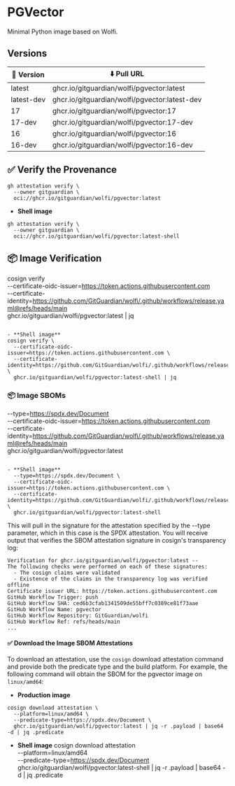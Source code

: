 # PGVector

Minimal Python image based on Wolfi.

## Versions

| 📌 Version  | ⬇️ Pull URL                                    |
| ---------- | --------------------------------------------- |
| latest     | ghcr.io/gitguardian/wolfi/pgvector:latest     |
| latest-dev | ghcr.io/gitguardian/wolfi/pgvector:latest-dev |
| 17         | ghcr.io/gitguardian/wolfi/pgvector:17         |
| 17-dev     | ghcr.io/gitguardian/wolfi/pgvector:17-dev     |
| 16         | ghcr.io/gitguardian/wolfi/pgvector:16         |
| 16-dev     | ghcr.io/gitguardian/wolfi/pgvector:16-dev     |

## ✅ Verify the Provenance

```shell
gh attestation verify \
  --owner gitguardian \
  oci://ghcr.io/gitguardian/wolfi/pgvector:latest
```

- **Shell image**

```shell
gh attestation verify \
  --owner gitguardian \
  oci://ghcr.io/gitguardian/wolfi/pgvector:latest-shell
```

## 📦 **Image Verification**
cosign verify \
  --certificate-oidc-issuer=https://token.actions.githubusercontent.com \
  --certificate-identity=https://github.com/GitGuardian/wolfi/.github/workflows/release.yaml@refs/heads/main \
  ghcr.io/gitguardian/wolfi/pgvector:latest | jq
```

- **Shell image**
cosign verify \
  --certificate-oidc-issuer=https://token.actions.githubusercontent.com \
  --certificate-identity=https://github.com/GitGuardian/wolfi/.github/workflows/release.yaml@refs/heads/main \
  ghcr.io/gitguardian/wolfi/pgvector:latest-shell | jq
```

### 📦 **Image SBOMs**
  --type=https://spdx.dev/Document \
  --certificate-oidc-issuer=https://token.actions.githubusercontent.com \
  --certificate-identity=https://github.com/GitGuardian/wolfi/.github/workflows/release.yaml@refs/heads/main \
  ghcr.io/gitguardian/wolfi/pgvector:latest
```

- **Shell image**
  --type=https://spdx.dev/Document \
  --certificate-oidc-issuer=https://token.actions.githubusercontent.com \
  --certificate-identity=https://github.com/GitGuardian/wolfi/.github/workflows/release.yaml@refs/heads/main \
  ghcr.io/gitguardian/wolfi/pgvector:latest-shell
```

This will pull in the signature for the attestation specified by the --type parameter, which in this case is the SPDX attestation. You will receive output that verifies the SBOM attestation signature in cosign's transparency log:

```shell
Verification for ghcr.io/gitguardian/wolfi/pgvector:latest --
The following checks were performed on each of these signatures:
  - The cosign claims were validated
  - Existence of the claims in the transparency log was verified offline
Certificate issuer URL: https://token.actions.githubusercontent.com
GitHub Workflow Trigger: push
GitHub Workflow SHA: ced6b3cfab1341509de55bff7c0389ce81f73aae
GitHub Workflow Name: pgvector
GitHub Workflow Repository: GitGuardian/wolfi
GitHub Workflow Ref: refs/heads/main
...
```

#### ✅ Download the Image SBOM Attestations

To download an attestation, use the `cosign` download attestation command and provide both the predicate type and the build platform. For example, the following command will obtain the SBOM for the pgvector image on `linux/amd64`:

- **Production image**

```shell
cosign download attestation \
  --platform=linux/amd64 \
  --predicate-type=https://spdx.dev/Document \
  ghcr.io/gitguardian/wolfi/pgvector:latest | jq -r .payload | base64 -d | jq .predicate
```

- **Shell image**
cosign download attestation \
  --platform=linux/amd64 \
  --predicate-type=https://spdx.dev/Document \
  ghcr.io/gitguardian/wolfi/pgvector:latest-shell | jq -r .payload | base64 -d | jq .predicate
```
